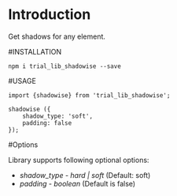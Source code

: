 # Introduction

Get shadows for any element.

#INSTALLATION   

`npm i trial_lib_shadowise --save`

#USAGE

```
import {shadowise} from 'trial_lib_shadowise';

shadowise ({
    shadow_type: 'soft',
    padding: false
});

```

#Options

Library supports following optional options:

* *shadow_type* - _hard | soft_ (Default: soft)
* *padding* - _boolean_ (Default is false)